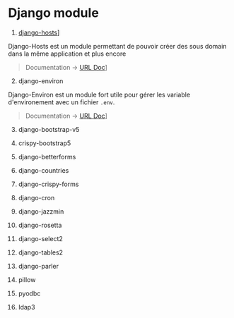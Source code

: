 # Django module

1. [django-hosts](https://django-hosts.readthedocs.io/en/latest/)]

Django-Hosts est un module permettant de pouvoir créer des sous domain dans la même application et plus encore
> Documentation -> [URL Doc](https://django-hosts.readthedocs.io/en/latest/)]

2. django-environ 

Django-Environ est un module fort utile pour gérer les variable d'environement avec un fichier `.env`.
> Documentation -> [URL Doc](https://django-environ.readthedocs.io/en/latest/)]

3. django-bootstrap-v5

4. crispy-bootstrap5

5. django-betterforms

6. django-countries

7. django-crispy-forms

8. django-cron

9. django-jazzmin

10. django-rosetta

11. django-select2

12. django-tables2

13. django-parler

14. pillow

15. pyodbc

16. ldap3
